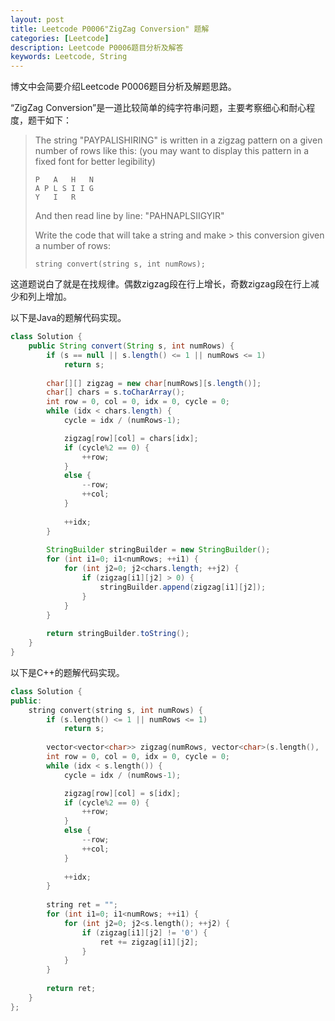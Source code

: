 ```yaml
---
layout: post
title: Leetcode P0006"ZigZag Conversion" 题解
categories: [Leetcode]
description: Leetcode P0006题目分析及解答
keywords: Leetcode, String
---
```


博文中会简要介绍Leetcode P0006题目分析及解题思路。  

“ZigZag Conversion”是一道比较简单的纯字符串问题，主要考察细心和耐心程度，题干如下：

> The string "PAYPALISHIRING" is written in a zigzag pattern on a given number of rows like this: (you may want to display this pattern in a fixed font for better legibility)
> 
> ```
> P   A   H   N  
> A P L S I I G  
> Y   I   R  
> ```
> And then read line by line: "PAHNAPLSIIGYIR"
> 
> Write the code that will take a string and make > this conversion given a number of rows:
> 
> ```
> string convert(string s, int numRows);
> ```

这道题说白了就是在找规律。偶数zigzag段在行上增长，奇数zigzag段在行上减少和列上增加。

以下是Java的题解代码实现。
```java
class Solution {
    public String convert(String s, int numRows) {
        if (s == null || s.length() <= 1 || numRows <= 1) 
            return s;
        
        char[][] zigzag = new char[numRows][s.length()];
        char[] chars = s.toCharArray();
        int row = 0, col = 0, idx = 0, cycle = 0;
        while (idx < chars.length) {
            cycle = idx / (numRows-1);

            zigzag[row][col] = chars[idx];
            if (cycle%2 == 0) {
                ++row;
            }
            else {
                --row;
                ++col;
            }
            
            ++idx;
        }
        
        StringBuilder stringBuilder = new StringBuilder();
        for (int i1=0; i1<numRows; ++i1) {
            for (int j2=0; j2<chars.length; ++j2) {
                if (zigzag[i1][j2] > 0) {
                    stringBuilder.append(zigzag[i1][j2]);
                }
            }
        }
        
        return stringBuilder.toString();
    }
}
```

以下是C++的题解代码实现。
```cpp
class Solution {
public:
    string convert(string s, int numRows) {
        if (s.length() <= 1 || numRows <= 1) 
            return s;
        
        vector<vector<char>> zigzag(numRows, vector<char>(s.length(), '0'));
        int row = 0, col = 0, idx = 0, cycle = 0;
        while (idx < s.length()) {
            cycle = idx / (numRows-1);

            zigzag[row][col] = s[idx];
            if (cycle%2 == 0) {
                ++row;
            }
            else {
                --row;
                ++col;
            }
            
            ++idx;
        }
        
        string ret = "";
        for (int i1=0; i1<numRows; ++i1) {
            for (int j2=0; j2<s.length(); ++j2) {
                if (zigzag[i1][j2] != '0') {
                    ret += zigzag[i1][j2];
                }
            }
        }
        
        return ret;
    }
};
```